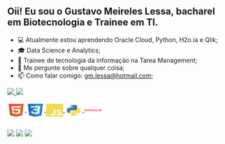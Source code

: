 ## Oii! Eu sou o Gustavo Meireles Lessa, bacharel em Biotecnologia e Trainee em TI.
- 💻 Atualmente estou aprendendo Oracle Cloud, Python, H2o.ia e Qlik;
- 🎓 Data Science e Analytics;
- 💼 Trainee de tecnologia da informação na Tarea Management;
- 💬 Me pergunte sobre qualquer coisa;
- 📫 Como falar comigo: gm.lessa@hotmail.com;
 <div>
  <a href="https://github.com/gmlessa">
  <img height="180em" <img src="https://github-readme-stats.vercel.app/api?username=gmlessa&include_all_commits=false&show_icons=true&count_private=true&border_radius=5px&title_color=fff&icon_color=fff&text_color=fff&bg_color=000000"/>
  <img height="180em" src="https://github-readme-stats.vercel.app/api/top-langs/?username=gmlessa&count_private=true&include_all_commits=true&border_radius=5px&title_color=fff&icon_color=fff&text_color=fff&bg_color=000000&layout=compact"/>
<div>
<div style="display: inline_block"><br>
 <img align="center" alt="Gustavo-HTML" height="30" width="40" src="https://raw.githubusercontent.com/devicons/devicon/master/icons/html5/html5-original.svg">
 <img align="center" alt="Gustavo-CSS" height="30" width="40" src="https://raw.githubusercontent.com/devicons/devicon/master/icons/css3/css3-original.svg">
 <img align="center" alt="Gustavo-Js" height="30" width="40" src="https://raw.githubusercontent.com/devicons/devicon/master/icons/javascript/javascript-plain.svg">
 <img align="center" alt="Gustavo-Python" height="30" width="40" src="https://raw.githubusercontent.com/devicons/devicon/master/icons/python/python-original.svg">
 <img align="center" alt="Gustavo-Oracle" height="30" width="40" src="https://raw.githubusercontent.com/devicons/devicon/master/icons/oracle/oracle-original.svg">
</div>
  
  ##
 
<div> 
  <a href="https://instagram.com/gm.lessa" target="_blank"><img src="https://img.shields.io/badge/-Instagram-%23E4405F?style=for-the-badge&logo=instagram&logoColor=white" target="_blank"></a>
  <a href = "mailto:gm.lessa@hotmail.com"><img src="https://img.shields.io/badge/-Outlook-%23333?style=for-the-badge&logo=outlook&logoColor=red" target="_blank"></a>
  <a href="https://www.linkedin.com/in/gmlessa" target="_blank"><img src="https://img.shields.io/badge/-LinkedIn-%230077B5?style=for-the-badge&logo=linkedin&logoColor=white" target="_blank"></a> 
   
 
</div>

